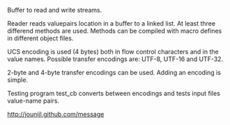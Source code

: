 
Buffer to read and write streams. 

Reader reads valuepairs location in a buffer to a linked list. At least 
three differend methods are used. Methods can be compiled with macro 
defines in different object files.

UCS encoding is used (4 bytes) both in flow control characters and in the 
value names. Possible transfer encodings are: UTF-8, UTF-16 and UTF-32.

2-byte and 4-byte transfer encodings can be used. Adding an encoding is 
simple.

Testing program test_cb converts between encodings and tests input files 
value-name pairs.

<a href="http://jounijl.github.com/message">http://jounijl.github.com/message</a>
